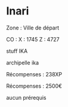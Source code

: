 # Inari

Zone : Ville de départ&#x20;

CO : X : 1745 Z : 4727

stuff IKA

archipelle ika

Récompenses : 238XP

Récompenses : 2500€

aucun prérequis

